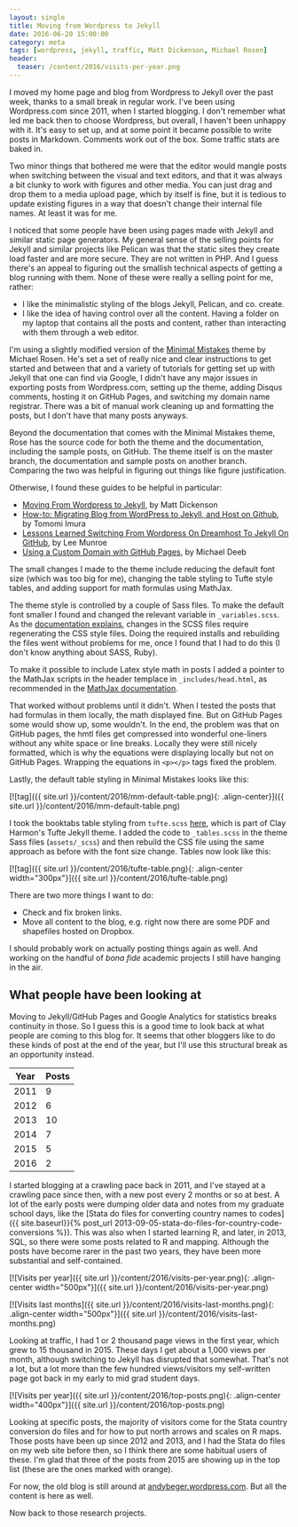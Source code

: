 ```yaml
---
layout: single
title: Moving from Wordpress to Jekyll
date: 2016-06-20 15:00:00
category: meta
tags: [wordpress, jekyll, traffic, Matt Dickenson, Michael Rosen]
header:
  teaser: /content/2016/visits-per-year.png
---
```


I moved my home page and blog from Wordpress to Jekyll over the past week, thanks to a small break in regular work. I've been using Wordpress.com since 2011, when I started blogging. I don't remember what led me back then to choose Wordpress, but overall, I haven't been unhappy with it. It's easy to set up, and at some point it became possible to write posts in Markdown. Comments work out of the box. Some traffic stats are baked in. 

Two minor things that bothered me were that the editor would mangle posts when switching between the visual and text editors, and that it was always a bit clunky to work with figures and other media. You can just drag and drop them to a media upload page, which by itself is fine, but it is tedious to update existing figures in a way that doesn't change their internal file names. At least it was for me. 

I noticed that some people have been using pages made with Jekyll and similar static page generators. My general sense of the selling points for Jekyll and similar projects like Pelican was that the static sites they create load faster and are more secure. They are not written in PHP. And I guess there's an appeal to figuring out the smallish technical aspects of getting a blog running with them. None of these were really a selling point for me, rather:

- I like the minimalistic styling of the blogs Jekyll, Pelican, and co. create. 
- I like the idea of having control over all the content. Having a folder on my laptop that contains all the posts and content, rather than interacting with them through a web editor. 

I'm using a slightly modified version of the [Minimal Mistakes](https://mmistakes.github.io/minimal-mistakes/) theme by Michael Rosen. He's set a set of really nice and clear instructions to get started and between that and a variety of tutorials for getting set up with Jekyll that one can find via Google, I didn't have any major issues in exporting posts from Wordpress.com, setting up the theme, adding Disqus comments, hosting it on GitHub Pages, and switching my domain name registrar. There was a bit of manual work cleaning up and formatting the posts, but I don't have that many posts anyways. 

Beyond the documentation that comes with the Minimal Mistakes theme, Rose has the source code for both the theme and the documentation, including the sample posts, on GitHub. The theme itself is on the master branch, the documentation and sample posts on another branch. Comparing the two was helpful in figuring out things like figure justification. 

Otherwise, I found these guides to be helpful in particular:

- [Moving From Wordpress to Jekyll](http://mattdickenson.com/2016/02/29/moving-from-wordpress-to-jekyll/), by Matt Dickenson
- [How-to: Migrating Blog from WordPress to Jekyll, and Host on Github](http://www.girliemac.com/blog/2013/12/27/wordpress-to-jekyll/), by Tomomi Imura
- [Lessons Learned Switching From Wordpress On Dreamhost To Jekyll On GitHub](http://www.leemunroe.com/moving-wordpress-dreamhost-to-jekyll-github/), by Lee Munroe
- [Using a Custom Domain with GitHub Pages](http://michaeljdeeb.com/blog/using-a-custom-domain-with-github-pages/), by Michael Deeb

The small changes I made to the theme include reducing the default font size (which was too big for me), changing the table styling to Tufte style tables, and adding support for math formulas using MathJax. 

The theme style is controlled by a couple of Sass files. To make the default font smaller I found and changed the relevant variable in `_variables.scss`. As the [documentation explains](https://mmistakes.github.io/minimal-mistakes/docs/stylesheets/), changes in the SCSS files require regenerating the CSS style files. Doing the required installs and rebuilding the files went without problems for me, once I found that I had to do this (I don't know anything about SASS, Ruby).  

To make it possible to include Latex style math in posts I added a pointer to the MathJax scripts in the header templace in `_includes/head.html`, as recommended in the [MathJax documentation](https://docs.mathjax.org/en/latest/start.html). 

That worked without problems until it didn't. When I tested the posts that had formulas in them locally, the math displayed fine. But on GitHub Pages some would show up, some wouldn't. In the end, the problem was that on GitHub pages, the hmtl files get compressed into wonderful one-liners without any white space or line breaks. Locally they were still nicely formatted, which is why the equations were displaying locally but not on GitHub Pages. Wrapping the equations in `<p></p>` tags fixed the problem. 

Lastly, the default table styling in Minimal Mistakes looks like this: 

[![tag]({{ site.url }}/content/2016/mm-default-table.png){: .align-center}]({{ site.url }}/content/2016/mm-default-table.png)

I took the booktabs table styling from `tufte.scss` [here](https://github.com/clayh53/tufte-jekyll/tree/master/css), which is part of Clay Harmon's Tufte Jekyll theme. I added the code to `_tables.scss` in the theme Sass files (`assets/_scss`) and then rebuild the CSS file using the same approach as before with the font size change. Tables now look like this:

[![tag]({{ site.url }}/content/2016/tufte-table.png){: .align-center width="300px"}]({{ site.url }}/content/2016/tufte-table.png)

There are two more things I want to do:

- Check and fix broken links. 
- Move all content to the blog, e.g. right now there are some PDF and shapefiles hosted on Dropbox. 

I should probably work on actually posting things again as well. And working on the handful of *bona fide* academic projects I still have hanging in the air. 

## What people have been looking at

Moving to Jekyll/GitHub Pages and Google Analytics for statistics breaks continuity in those. So I guess this is a good time to look back at what people are coming to this blog for. It seems that other bloggers like to do these kinds of post at the end of the year, but I'll use this structural break as an opportunity instead. 

| Year | Posts |
|------|-------|
| 2011 | 9 |
| 2012 | 6 |
| 2013 | 10 |
| 2014 | 7 |
| 2015 | 5 |
| 2016 | 2 |

I started blogging at a crawling pace back in 2011, and I've stayed at a crawling pace since then, with a new post every 2 months or so at best. A lot of the early posts were dumping older data and notes from my graduate school days, like the [Stata do files for converting country names to codes]({{ site.baseurl}}{% post_url 2013-09-05-stata-do-files-for-country-code-conversions %}). This was also when I started learning R, and later, in 2013, SQL, so there were some posts related to R and mapping. Although the posts have become rarer in the past two years, they have been more substantial and self-contained.  

[![Visits per year]({{ site.url }}/content/2016/visits-per-year.png){: .align-center width="500px"}]({{ site.url }}/content/2016/visits-per-year.png)

[![Visits last months]({{ site.url }}/content/2016/visits-last-months.png){: .align-center width="500px"}]({{ site.url }}/content/2016/visits-last-months.png)

Looking at traffic, I had 1 or 2 thousand page views in the first year, which grew to 15 thousand in 2015. These days I get about a 1,000 views per month, although switching to Jekyll has disrupted that somewhat. That's not a lot, but a lot more than the few hundred views/visitors my self-written page got back in my early to mid grad student days. 

[![Visits per year]({{ site.url }}/content/2016/top-posts.png){: .align-center width="400px"}]({{ site.url }}/content/2016/top-posts.png)

Looking at specific posts, the majority of visitors come for the Stata country conversion do files and for how to put north arrows and scales on R maps. Those posts have been up since 2012 and 2013, and I had the Stata do files on my web site before then, so I think there are some habitual users of these. I'm glad that three of the posts from 2015 are showing up in the top list (these are the ones marked with orange). 

For now, the old blog is still around at [andybeger.wordpress.com](http://andybeger.wordpress.com). But all the content is here as well. 

Now back to those research projects. 
